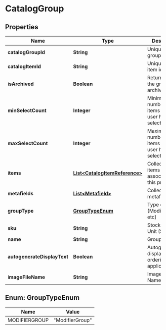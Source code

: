 
# CatalogGroup

## Properties
Name | Type | Description | Notes
------------ | ------------- | ------------- | -------------
**catalogGroupId** | **String** | Unique catalog group id |  [optional]
**catalogItemId** | **String** | Unique catalog item id |  [optional]
**isArchived** | **Boolean** | Returns true if the group is archived |  [optional]
**minSelectCount** | **Integer** | Minimum number of items that the user has to select |  [optional]
**maxSelectCount** | **Integer** | Maximum number of items that the user has to select |  [optional]
**items** | [**List&lt;CatalogItemReference&gt;**](CatalogItemReference.md) | Collection of items associated with this product |  [optional]
**metafields** | [**List&lt;Metafield&gt;**](Metafield.md) | Collection of metafields |  [optional]
**groupType** | [**GroupTypeEnum**](#GroupTypeEnum) | Type of group (ModifierGroup, etc) | 
**sku** | **String** | Stock Keeping Unit (SKU) | 
**name** | **String** | Group name | 
**autogenerateDisplayText** | **Boolean** | Autogenerate display text in ordering applications |  [optional]
**imageFileName** | **String** | Image File Name |  [optional]


<a name="GroupTypeEnum"></a>
## Enum: GroupTypeEnum
Name | Value
---- | -----
MODIFIERGROUP | &quot;ModifierGroup&quot;



